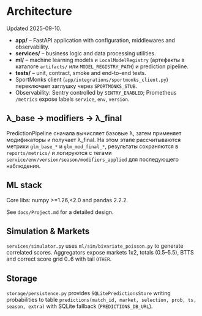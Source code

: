 <!--
@file: ARCHITECTURE.md
@description: Current architecture overview
@dependencies: docs/Project.md
@created: 2025-09-10
-->

# Architecture

Updated 2025-09-10.

- **app/** – FastAPI application with configuration, middlewares and observability.
- **services/** – business logic and data processing utilities.
- **ml/** – machine learning models и `LocalModelRegistry` (артефакты в каталоге `artifacts/` или `MODEL_REGISTRY_PATH`) и prediction pipeline.
- **tests/** – unit, contract, smoke and end-to-end tests.
- SportMonks client (`app/integrations/sportmonks_client.py`) переключает заглушку через `SPORTMONKS_STUB`.
- Observability: Sentry controlled by `SENTRY_ENABLED`; Prometheus `/metrics` expose labels `service`, `env`, `version`.

## λ_base → modifiers → λ_final

PredictionPipeline сначала вычисляет базовые λ, затем применяет модификаторы
и получает λ_final. На этом этапе рассчитываются метрики `glm_base_*` и
`glm_mod_final_*`, результаты сохраняются в `reports/metrics/` и логируются
с тегами `service/env/version/season/modifiers_applied` для последующего
наблюдения.

## ML stack

Core libs: numpy >=1.26,<2.0 and pandas 2.2.2.

See `docs/Project.md` for a detailed design.

## Simulation & Markets

`services/simulator.py` uses `ml/sim/bivariate_poisson.py` to generate correlated
scores. Aggregators expose markets 1x2, totals (0.5–5.5), BTTS and correct
score grid 0..6 with tail `OTHER`.

## Storage

`storage/persistence.py` provides `SQLitePredictionsStore` writing probabilities
to table `predictions(match_id, market, selection, prob, ts, season, extra)`
with SQLite fallback (`PREDICTIONS_DB_URL`).
